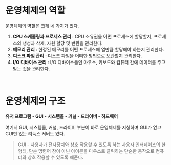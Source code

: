 # 운영체제의 역할
운영체제의 역할은 크게 네 가지가 있다.

1. **CPU 스케줄링과 프로세스 관리** : CPU 소유권을 어떤 프로세스에 할당할지, 프로세스의 생성과 삭제, 자원 할당 및 반환을 관리한다.
2. **메모리 관리** : 한정된 메모리를 어떤 프로세스에 얼만큼 할당해야 하는지 관리한다.
3. **디스크 파일 관리** : 디스크 파일을 어떠한 방법으로 보관할지 관리한다.
4. **I/O 디바이스 관리** : I/O 디바이스들인 마우스, 키보드와 컴퓨터 간에 데이터를 주고받는 것을 관리한다.

<br>

# 운영체제의 구조

**유저 프로그램 - GUI - 시스템콜 - 커널 - 드라이버 - 하드웨어**

여기서 GUI, 시스템콜, 커널, 드라이버 부분이 바로 운영체제를 지칭하며 GUI가 없고 CUI만 있는 리눅스 서버도 있다.

> GUI - 사용자가 전자장치와 상호 작용할 수 있도록 하는 사용자 인터페이스의 한 형태, 단순 명령어 창이 아닌 아이콘을 마우스로 클릭하는 단순한 동작으로 컴퓨터와 상호 작용할 수 있도록 해준다.
> 
